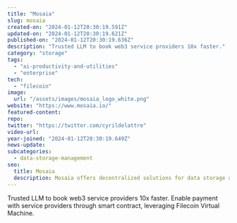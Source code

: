 ```yaml
---
title: "Mosaia"
slug: mosaia
created-on: "2024-01-12T20:30:19.591Z"
updated-on: "2024-01-12T20:30:19.621Z"
published-on: "2024-01-12T20:30:19.636Z"
description: "Trusted LLM to book web3 service providers 10x faster."
category: "storage"
tags:
  - "ai-productivity-and-utilities"
  - "enterprise"
tech:
  - "filecoin"
image:
  url: "/assets/images/mosaia_logo_white.png"
website: "https://www.mosaia.io/"
featured-content:
repo:
twitter: "https://twitter.com/cyrildelattre"
video-url:
year-joined: "2024-01-12T20:30:19.649Z"
news-update:
subcategories:
  - data-storage-management
seo:
  title: Mosaia
  description: Mosaia offers decentralized solutions for data storage and management.
---
```


Trusted LLM to book web3 service providers 10x faster. Enable payment with service providers through smart contract, leveraging Filecoin Virtual Machine.
